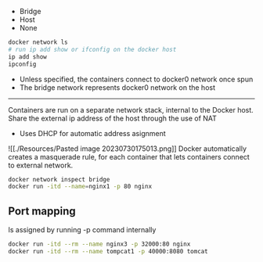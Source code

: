 * Bridge
* Host
* None

```bash
docker network ls
# run ip add show or ifconfig on the docker host
ip add show
ipconfig
```

* Unless specified,  the containers connect to docker0 network once spun
* The bridge network represents docker0 network on the host
___
Containers are run on a separate network stack, internal to the Docker host.
Share the external ip address of the host through the use of NAT
* Uses DHCP for automatic address asignment

 ![[./Resources/Pasted image 20230730175013.png]]
Docker automatically creates a masquerade rule, for each container that lets containers connect to external network.
```bash
docker network inspect bridge
docker run -itd --name=nginx1 -p 80 nginx
```

## Port mapping
Is assigned by running -p command internally
```bash
docker run -itd --rm --name nginx3 -p 32000:80 nginx
docker run -itd --rm --name tompcat1 -p 40000:8080 tomcat 

```